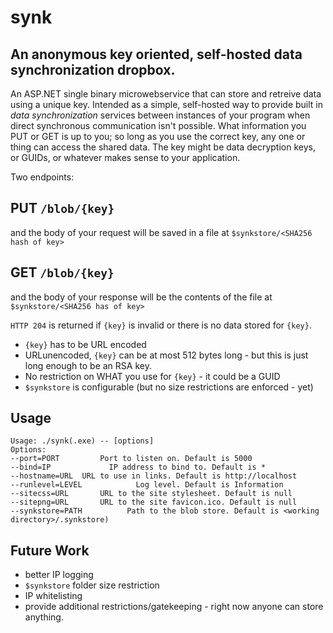 # synk
## An anonymous key oriented, self-hosted data synchronization dropbox. 

An ASP.NET single binary microwebservice that can store and retreive data using a unique key.
Intended as a simple, self-hosted way to provide built in _data synchronization_ services 
between instances of your program when direct synchronous communication isn't possible. 
What information you PUT or GET is up to you; so long as you use the correct key, any one 
or thing can access the shared data. The key might be data decryption keys, or GUIDs, 
or whatever makes sense to your application.

Two endpoints:

## PUT `/blob/{key}`
and the body of your request will be saved in a file at `$synkstore/<SHA256 hash of key>`

## GET `/blob/{key}` 
and the body of your response will be the contents of the file at `$synkstore/<SHA256 has of key>`

`HTTP 204` is returned if `{key}` is invalid or there is no data stored for `{key}`.

- `{key}` has to be URL encoded
- URLunencoded, `{key}` can be at most 512 bytes long - but this is just long enough to be an RSA key.
- No restriction on WHAT you use for `{key}` - it could be a GUID
- `$synkstore` is configurable (but no size restrictions are enforced - yet)

## Usage
```
Usage: ./synk(.exe) -- [options]
Options:
--port=PORT			Port to listen on. Default is 5000
--bind=IP			  IP address to bind to. Default is *
--hostname=URL	URL to use in links. Default is http://localhost
--runlevel=LEVEL			Log level. Default is Information
--sitecss=URL		URL to the site stylesheet. Default is null
--sitepng=URL		URL to the site favicon.ico. Default is null
--synkstore=PATH		  Path to the blob store. Default is <working directory>/.synkstore)
```

## Future Work
- better IP logging
- `$synkstore` folder size restriction
- IP whitelisting
- provide additional restrictions/gatekeeping - right now anyone can store anything.
